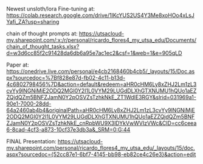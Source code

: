 Newest unsloth/lora Fine-tuning at: https://colab.research.google.com/drive/1lKcYUS2US4Y3Me8xoHOo4xLsJYafi_ZA?usp=sharing

chain of thought prompts at: https://utsacloud-my.sharepoint.com/:x:/r/personal/ricardo_flores4_my_utsa_edu/Documents/chain_of_thought_tasks.xlsx?d=w3d6cc85f2c91428da6db6a95e7ac1ec2&csf=1&web=1&e=905qLD

Paper at: https://onedrive.live.com/personal/e4cb2168460b4cb5/_layouts/15/Doc.aspx?sourcedoc=%7Bf828e87d-fb02-4c11-b13d-4c6802798456%7D&action=default&redeem=aHR0cHM6Ly8xZHJ2Lm1zL3cvYy9lNGNiMjE2ODQ2MGI0Y2I1L0VYM29LUGdDLXhGTXNUMU1hQUo1aEZZQjdQZm5BNFZJamN0Y2pOSVZsTzhkNkE_ZT1WdlE3RGY&slrid=031969a1-90e1-7000-28dd-64a2460ab4b4&originalPath=aHR0cHM6Ly8xZHJ2Lm1zL3cvYy9lNGNiMjE2ODQ2MGI0Y2I1L0VYM29LUGdDLXhGTXNUMU1hQUo1aEZZQjdQZm5BNFZJamN0Y2pOSVZsTzhkNkE_cnRpbWU9X3lDYkVwWVIzVWc&CID=cc6ceea6-8cad-4cf3-a873-10cf37e3db3a&_SRM=0:G:44

FINAL Presentation: https://utsacloud-my.sharepoint.com/personal/ricardo_flores4_my_utsa_edu/_layouts/15/doc.aspx?sourcedoc={52cc87e1-6bf7-4145-bb98-eb82ce4c26e3}&action=edit
